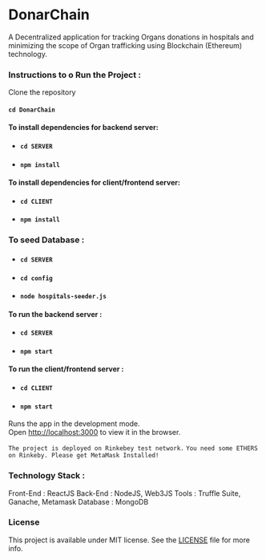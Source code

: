 # DonarChain
A Decentralized application for tracking Organs donations in hospitals and minimizing the scope of Organ trafficking using Blockchain (Ethereum) technology.<br/>

### Instructions to o Run the Project :

Clone the repository

#### `cd DonarChain`

#### To install dependencies for backend server:

* #### `cd SERVER`
* #### `npm install`

#### To install dependencies for client/frontend server:

* #### `cd CLIENT`
* #### `npm install`

### To seed Database :

* #### `cd SERVER`
* #### `cd config`
* #### `node hospitals-seeder.js`

#### To run the backend server :

* #### `cd SERVER`
* #### `npm start`

#### To run the client/frontend server :

* #### `cd CLIENT`
* #### `npm start`

Runs the app in the development mode.<br />
Open [http://localhost:3000](http://localhost:3000) to view it in the browser.

`The project is deployed on Rinkebey test network.`
`You need some ETHERS on Rinkeby. Please get MetaMask Installed!`

### Technology Stack :

Front-End : ReactJS
Back-End : NodeJS, Web3JS
Tools : Truffle Suite, Ganache, Metamask
Database : MongoDB


### License

This project is available under MIT license. See the [LICENSE](/LICENSE) file for more info.


